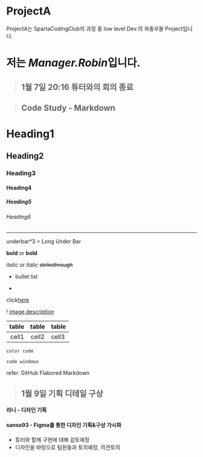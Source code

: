 # ProjectA
ProjectA는 SpartaCodingClub의 과정 중 low level Dev.의 좌충우돌 Project입니다.
# 저는 *Manager.Robin*입니다.
>## 1월 7일 20:16 튜터와의 회의 종료

>## Code Study - Markdown

<!-- Heading -->
# Heading1
## Heading2
### Heading3
#### Heading4
##### Heading5
###### Heading6
___ 
underbar*3 = Long Under Bar

**bold** or __bold__

*italic* or _italic_
~~strikethrough~~

* bullet list
- 

<!-- Link -->
click[here](https://)

! [image description](https://)
<!-- table -->

|table|table|table|
|--:|:--:|:--|
|cell1|cell2|cell3|

`color code`

```js
code windows
```
refer. GitHub Flabored Markdown

>## 1월 9일 기획 디테일 구상
#### 라니 - 디자인 기획
#### sanso93 - Figma를 통한 디자인 기획&구상 가시화
* 튜터와 함께 구현에 대해 검토예정
* 디자인을 바탕으로 팀원들과 토의예정, 의견토의
